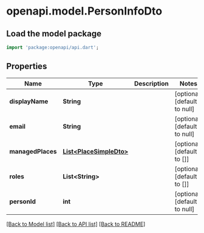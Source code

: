# openapi.model.PersonInfoDto

## Load the model package
```dart
import 'package:openapi/api.dart';
```

## Properties
Name | Type | Description | Notes
------------ | ------------- | ------------- | -------------
**displayName** | **String** |  | [optional] [default to null]
**email** | **String** |  | [optional] [default to null]
**managedPlaces** | [**List&lt;PlaceSimpleDto&gt;**](PlaceSimpleDto.md) |  | [optional] [default to []]
**roles** | **List&lt;String&gt;** |  | [optional] [default to []]
**personId** | **int** |  | [optional] [default to null]

[[Back to Model list]](../README.md#documentation-for-models) [[Back to API list]](../README.md#documentation-for-api-endpoints) [[Back to README]](../README.md)


